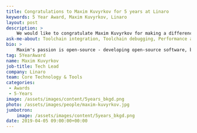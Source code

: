 ```yaml
---
title: Congratulations to Maxim Kuvyrkov for 5 years at Linaro
keywords: 5 Year Award, Maxim Kuvyrkov, Linaro
layout: post
description: >
    We would like to congratulate Maxim Kuvyrkov for making a difference in open source at Linaro for 5 years.
ask-me-about: Toolchain integration, Toolchain debugging, Performance analysis
bio: >
    Maxim's passion is open-source - developing open-source software, business of open-source, and working with and within development communities. Maxim has been involved with the GNU Toolchain for all his professional career contributing to GCC, Glibc, and Binutils projects. Maxim's goal at Linaro is helping developers enjoy their work while crafting imminent ARM/Linux world domination.
tag: 5YearAward
name: Maxim Kuvyrkov
job-title: Tech Lead
company: Linaro
team: Core Technology & Tools
categories:
 - Awards
 - 5-Years
image: /assets/images/content/5years_bkgd.png
photo: /assets/images/people/maxim-kuvyrkov.jpg
jumbotron:
    image: /assets/images/content/5years_bkgd.png
date: 2019-04-05 09:00:00+00:00
---
```

